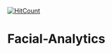 [![HitCount](http://hits.dwyl.io/{bhavnaaro}/{Microsoft-Malware-Prediction}.svg)](http://hits.dwyl.io/{bhavnaaro}/{Microsoft-Malware-Prediction})
# Facial-Analytics
